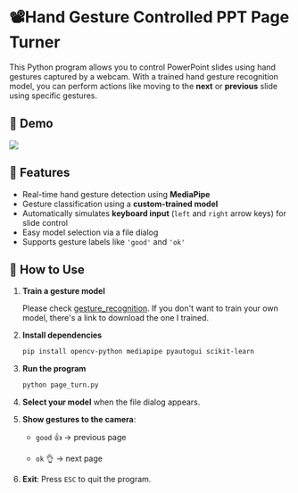 # 📽️Hand Gesture Controlled PPT Page Turner

This Python program allows you to control PowerPoint slides using hand gestures captured by a webcam. With a trained hand gesture recognition model, you can perform actions like moving to the **next** or **previous** slide using specific gestures.

## 📸 Demo

![](E:\Learning\Python\PageTurn\page_turn.gif)



## 🚀 Features

- Real-time hand gesture detection using **MediaPipe**
- Gesture classification using a **custom-trained model**
- Automatically simulates **keyboard input** (`left` and `right` arrow keys) for slide control
- Easy model selection via a file dialog
- Supports gesture labels like `'good'` and `'ok'`



## 🧪 How to Use

1. **Train a gesture model**

   Please check [gesture_recognition](https://github.com/chloexj/gesture_recognition). If you don't want to train your own model, there's a link to download the one I trained.

2. **Install dependencies**

   ```bash
   pip install opencv-python mediapipe pyautogui scikit-learn
   ```

3. **Run the program**

   ```bash
   python page_turn.py

3. **Select your model** when the file dialog appears.

4. **Show gestures to the camera**:

   - `good` 👍 → previous page

   - `ok` 👌 → next page

5. **Exit**: Press `ESC` to quit the program.